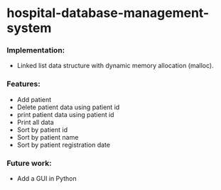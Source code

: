 # hospital-database-management-system
### Implementation:
- Linked list data structure with dynamic memory allocation (malloc).
### Features:
- Add patient
- Delete patient data using patient id
- print patient data using patient id
- Print all data
- Sort by patient id
- Sort by patient name
- Sort by patient registration date 
### Future work:
- Add a GUI in Python